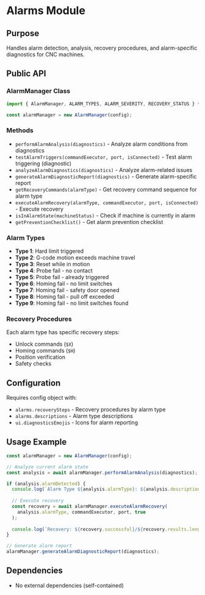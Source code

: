 # Alarms Module

## Purpose
Handles alarm detection, analysis, recovery procedures, and alarm-specific diagnostics for CNC machines.

## Public API

### AlarmManager Class
```javascript
import { AlarmManager, ALARM_TYPES, ALARM_SEVERITY, RECOVERY_STATUS } from './index.js';

const alarmManager = new AlarmManager(config);
```

### Methods
- `performAlarmAnalysis(diagnostics)` - Analyze alarm conditions from diagnostics
- `testAlarmTriggers(commandExecutor, port, isConnected)` - Test alarm triggering (diagnostic)
- `analyzeAlarmDiagnostics(diagnostics)` - Analyze alarm-related issues
- `generateAlarmDiagnosticReport(diagnostics)` - Generate alarm-specific report
- `getRecoveryCommands(alarmType)` - Get recovery command sequence for alarm type
- `executeAlarmRecovery(alarmType, commandExecutor, port, isConnected)` - Execute recovery
- `isInAlarmState(machineStatus)` - Check if machine is currently in alarm
- `getPreventionChecklist()` - Get alarm prevention checklist

### Alarm Types
- **Type 1**: Hard limit triggered
- **Type 2**: G-code motion exceeds machine travel
- **Type 3**: Reset while in motion
- **Type 4**: Probe fail - no contact
- **Type 5**: Probe fail - already triggered
- **Type 6**: Homing fail - no limit switches
- **Type 7**: Homing fail - safety door opened
- **Type 8**: Homing fail - pull off exceeded
- **Type 9**: Homing fail - no limit switches found

### Recovery Procedures
Each alarm type has specific recovery steps:
- Unlock commands (`$X`)
- Homing commands (`$H`)
- Position verification
- Safety checks

## Configuration
Requires config object with:
- `alarms.recoverySteps` - Recovery procedures by alarm type
- `alarms.descriptions` - Alarm type descriptions
- `ui.diagnosticsEmojis` - Icons for alarm reporting

## Usage Example
```javascript
const alarmManager = new AlarmManager(config);

// Analyze current alarm state
const analysis = await alarmManager.performAlarmAnalysis(diagnostics);

if (analysis.alarmDetected) {
  console.log(`Alarm Type ${analysis.alarmType}: ${analysis.description}`);
  
  // Execute recovery
  const recovery = await alarmManager.executeAlarmRecovery(
    analysis.alarmType, commandExecutor, port, true
  );
  
  console.log(`Recovery: ${recovery.successful}/${recovery.results.length} steps completed`);
}

// Generate alarm report
alarmManager.generateAlarmDiagnosticReport(diagnostics);
```

## Dependencies
- No external dependencies (self-contained)